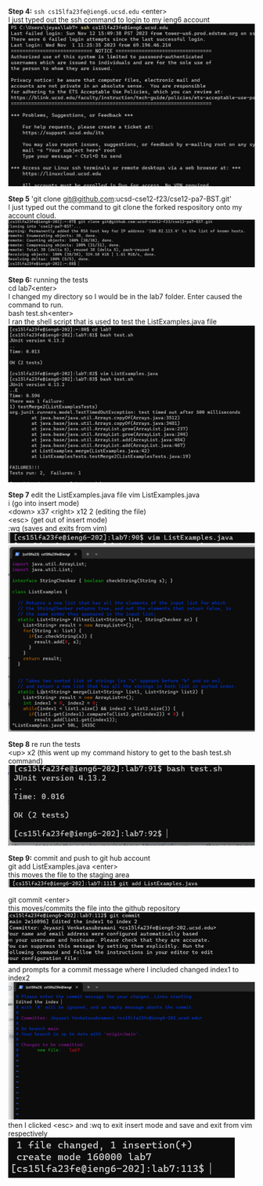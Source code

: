 **Step 4:** `ssh cs15lfa23fe@ieng6.ucsd.edu` \<enter> <br>
I just typed out the ssh command to login to my ieng6 account <br>
![Image](Lab7_S4.png)<br>

**Step 5** 'git clone git@github.com:ucsd-cse12-f23/cse12-pa7-BST.git'<enter> <br>
I just typed out the command to git clone the forked respository onto my account cloud. <br>
![Image](Lab7_S5.png)<br>

**Step 6:** running the tests<br>
cd lab7\<enter> <br>
I changed my directory so I would be in the lab7 folder. Enter caused the command to run. <br>
bash test.sh\<enter> <br>
I ran the shell script that is used to test the ListExamples.java file <br>
![Image](Lab7_S6.png)<br>

**Step 7** edit the ListExamples.java file 
vim ListExamples.java<enter> <br>
i (go into insert mode) <br>
\<down> x37 \<right> x12 <backspace> 2 (editing the file)<br>
\<esc> (get out of insert mode)<br>
:wq (saves and exits from vim) <br>
![Image](Lab7_S7_P1.png)
![Image](Lab7_S7_P2.png)

**Step 8** re run the tests <br>
\<up> x2 (this went up my command history to get to the bash test.sh command) <br>
![Image](Lab7_S8.png)

**Step 9:** commit and push to git hub account <br>
git add ListExamples.java \<enter> <br>
this moves the file to the staging area<br>
![Image](Lab7_S9_P1.png) <br>

git commit \<enter> <br>
this moves/commits the file into the github repository <br>
![Image](Lab7_S9_P4.png) <br>
and prompts for a commit message where I included changed index1 to index2 
![Image](Lab7_S9_P2.png) <br>
then I clicked \<esc> and :wq to exit insert mode and save and exit from vim respectively <br>
![Image](Lab7_S9_P3.png) <br>
